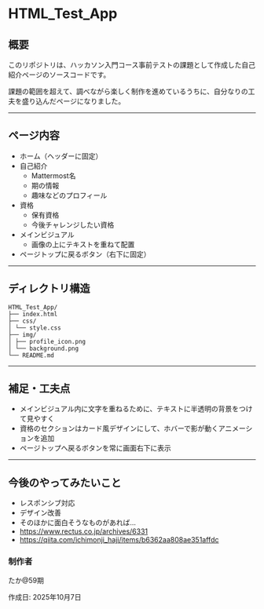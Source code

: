 # HTML_Test_App

## 概要

このリポジトリは、ハッカソン入門コース事前テストの課題として作成した自己紹介ページのソースコードです。

課題の範囲を超えて、調べながら楽しく制作を進めているうちに、自分なりの工夫を盛り込んだページになりました。

---

## ページ内容

- ホーム（ヘッダーに固定）
- 自己紹介
  - Mattermost名
  - 期の情報
  - 趣味などのプロフィール
- 資格
  - 保有資格
  - 今後チャレンジしたい資格
- メインビジュアル
  - 画像の上にテキストを重ねて配置
- ページトップに戻るボタン（右下に固定）

---

## ディレクトリ構造
```
HTML_Test_App/
├── index.html
├── css/
│ └── style.css
├── img/
│ ├── profile_icon.png
│ └── background.png
└── README.md
```

---

## 補足・工夫点

- メインビジュアル内に文字を重ねるために、テキストに半透明の背景をつけて見やすく
- 資格のセクションはカード風デザインにして、ホバーで影が動くアニメーションを追加
- ページトップへ戻るボタンを常に画面右下に表示

---

## 今後のやってみたいこと

- レスポンシブ対応
- デザイン改善
- そのほかに面白そうなものがあれば...
- https://www.rectus.co.jp/archives/6331
- https://qiita.com/ichimonji_haji/items/b6362aa808ae351affdc

### 制作者

たか@59期

作成日: 2025年10月7日

